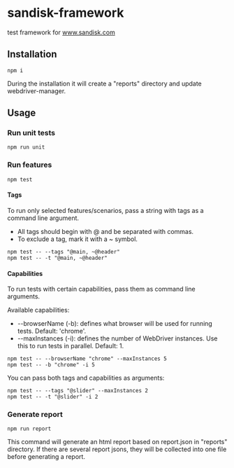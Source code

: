 # sandisk-framework
test framework for www.sandisk.com

## Installation
```
npm i
```
During the installation it will create a "reports" directory and update webdriver-manager.

## Usage

### Run unit tests
```
npm run unit
```

### Run features
```
npm test
```

#### Tags
To run only selected features/scenarios, pass a string with tags as a command line argument. 
- All tags should begin with @ and be separated with commas.
- To exclude a tag, mark it with a ~ symbol.
```
npm test -- --tags "@main, ~@header"
npm test -- -t "@main, ~@header"
```

#### Capabilities
To run tests with certain capabilities, pass them as command line arguments.

Available capabilities:
- --browserName (-b): defines what browser will be used for running tests. Default: 'chrome'.
- --maxInstances (-i): defines the number of WebDriver instances. Use this to run tests in parallel. Default: 1.

```
npm test -- --browserName "chrome" --maxInstances 5
npm test -- -b "chrome" -i 5
```

You can pass both tags and capabilities as arguments:
```
npm test -- --tags "@slider" --maxInstances 2
npm test -- -t "@slider" -i 2
```

### Generate report
```
npm run report
```
This command will generate an html report based on report.json in "reports" directory. If there are several report jsons, they will be collected into one file before generating a report.
